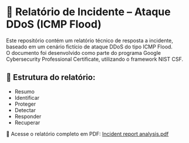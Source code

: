 # 🔐 Relatório de Incidente – Ataque DDoS (ICMP Flood)

Este repositório contém um relatório técnico de resposta a incidente, baseado em um cenário fictício de ataque DDoS do tipo ICMP Flood.  
O documento foi desenvolvido como parte do programa Google Cybersecurity Professional Certificate, utilizando o framework NIST CSF.

## 🧾 Estrutura do relatório:
- Resumo
- Identificar
- Proteger
- Detectar
- Responder
- Recuperar

📄 Acesse o relatório completo em PDF: [Incident report analysis.pdf](Incident%20report%20analysis.pdf)
